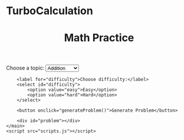 # TurboCalculation
<!DOCTYPE html>
<html lang="en">
<head>
    <meta charset="UTF-8">
    <meta name="viewport" content="width=device-width, initial-scale=1.0">
    <title>Math Practice</title>
    <link rel="stylesheet" href="styles.css">
</head>
<body>
    <header>
        <h1>Math Practice</h1>
    </header>
    <main>
        <label for="topics">Choose a topic:</label>
        <select id="topics">
            <option value="addition">Addition</option>
            <option value="subtraction">Subtraction</option>
        </select>

        <label for="difficulty">Choose difficulty:</label>
        <select id="difficulty">
            <option value="easy">Easy</option>
            <option value="hard">Hard</option>
        </select>

        <button onclick="generateProblem()">Generate Problem</button>

        <div id="problem"></div>
    </main>
    <script src="scripts.js"></script>
</body>
</html>

